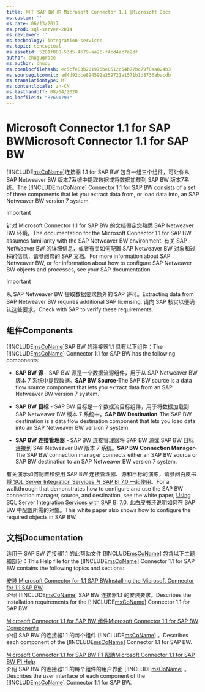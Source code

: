```yaml
---
title: 用于 SAP BW 的 Microsoft Connector 1.1 |Microsoft Docs
ms.custom: ''
ms.date: 06/13/2017
ms.prod: sql-server-2014
ms.reviewer: ''
ms.technology: integration-services
ms.topic: conceptual
ms.assetid: 5281f080-53d5-4679-aa26-f4cd4ac7a2df
author: chugugrace
ms.author: chugu
ms.openlocfilehash: ec5cfe83b201976be0512c54b77bc79f8aa824b3
ms.sourcegitcommit: ad4d92dce894592a259721a1571b1d8736abacdb
ms.translationtype: MT
ms.contentlocale: zh-CN
ms.lasthandoff: 08/04/2020
ms.locfileid: "87691793"
---
```

# <a name="microsoft-connector-11-for-sap-bw"></a><span data-ttu-id="b851f-102">Microsoft Connector 1.1 for SAP BW</span><span class="sxs-lookup"><span data-stu-id="b851f-102">Microsoft Connector 1.1 for SAP BW</span></span>
  <span data-ttu-id="b851f-103">[!INCLUDE[msCoName](../includes/msconame-md.md)]连接器 1.1 for SAP BW 包含一组三个组件，可让你从 SAP Netweaver BW 版本7系统中提取数据或将数据加载到 SAP BW 版本7系统。</span><span class="sxs-lookup"><span data-stu-id="b851f-103">The [!INCLUDE[msCoName](../includes/msconame-md.md)] Connector 1.1 for SAP BW consists of a set of three components that let you extract data from, or load data into, an SAP Netweaver BW version 7 system.</span></span>  
  
> [!IMPORTANT]  
>  <span data-ttu-id="b851f-104">针对 Microsoft Connector 1.1 for SAP BW 的文档假定您熟悉 SAP Netweaver BW 环境。</span><span class="sxs-lookup"><span data-stu-id="b851f-104">The documentation for the Microsoft Connector 1.1 for SAP BW assumes familiarity with the SAP Netweaver BW environment.</span></span> <span data-ttu-id="b851f-105">有关 SAP NetWeaver BW 的详细信息，或者有关如何配置 SAP Netweaver BW 对象和过程的信息，请参阅您的 SAP 文档。</span><span class="sxs-lookup"><span data-stu-id="b851f-105">For more information about SAP Netweaver BW, or for information about how to configure SAP Netweaver BW objects and processes, see your SAP documentation.</span></span>  
  
> [!IMPORTANT]  
>  <span data-ttu-id="b851f-106">从 SAP Netweaver BW 提取数据要求额外的 SAP 许可。</span><span class="sxs-lookup"><span data-stu-id="b851f-106">Extracting data from SAP Netweaver BW requires additional SAP licensing.</span></span> <span data-ttu-id="b851f-107">请向 SAP 核实以便确认这些要求。</span><span class="sxs-lookup"><span data-stu-id="b851f-107">Check with SAP to verify these requirements.</span></span>  
  
## <a name="components"></a><span data-ttu-id="b851f-108">组件</span><span class="sxs-lookup"><span data-stu-id="b851f-108">Components</span></span>  
 <span data-ttu-id="b851f-109">[!INCLUDE[msCoName](../includes/msconame-md.md)]SAP BW 的连接器1.1 具有以下组件：</span><span class="sxs-lookup"><span data-stu-id="b851f-109">The [!INCLUDE[msCoName](../includes/msconame-md.md)] Connector 1.1 for SAP BW has the following components:</span></span>  
  
-   <span data-ttu-id="b851f-110">**SAP BW 源** - SAP BW 源是一个数据流源组件，用于从 SAP Netweaver BW 版本 7 系统中提取数据。</span><span class="sxs-lookup"><span data-stu-id="b851f-110">**SAP BW Source**-The SAP BW source is a data flow source component that lets you extract data from an SAP Netweaver BW version 7 system.</span></span>  
  
-   <span data-ttu-id="b851f-111">**SAP BW 目标** - SAP BW 目标是一个数据流目标组件，用于将数据加载到 SAP Netweaver BW 版本 7 系统中。</span><span class="sxs-lookup"><span data-stu-id="b851f-111">**SAP BW Destination**-The SAP BW destination is a data flow destination component that lets you load data into an SAP Netweaver BW version 7 system.</span></span>  
  
-   <span data-ttu-id="b851f-112">**SAP BW 连接管理器** - SAP BW 连接管理器将 SAP BW 源或 SAP BW 目标连接到 SAP Netweaver BW 版本 7 系统。</span><span class="sxs-lookup"><span data-stu-id="b851f-112">**SAP BW Connection Manager**-The SAP BW connection manager connects either an SAP BW source or SAP BW destination to an SAP Netweaver BW version 7 system.</span></span>  
  
 <span data-ttu-id="b851f-113">有关演示如何配置和使用 SAP BW 连接管理器、源和目标的演练，请参阅白皮书 [将 SQL Server Integration Services 与 SAP BI 7.0 一起使用](https://go.microsoft.com/fwlink/?LinkId=301897)。</span><span class="sxs-lookup"><span data-stu-id="b851f-113">For a walkthrough that demonstrates how to configure and use the SAP BW connection manager, source, and destination, see the white paper, [Using SQL Server Integration Services with SAP BI 7.0](https://go.microsoft.com/fwlink/?LinkId=301897).</span></span> <span data-ttu-id="b851f-114">此白皮书还说明如何在 SAP BW 中配置所需的对象。</span><span class="sxs-lookup"><span data-stu-id="b851f-114">This white paper also shows how to configure the required objects in SAP BW.</span></span>  
  
## <a name="documentation"></a><span data-ttu-id="b851f-115">文档</span><span class="sxs-lookup"><span data-stu-id="b851f-115">Documentation</span></span>  
 <span data-ttu-id="b851f-116">适用于 SAP BW 连接器1.1 的此帮助文件 [!INCLUDE[msCoName](../includes/msconame-md.md)] 包含以下主题和部分：</span><span class="sxs-lookup"><span data-stu-id="b851f-116">This Help file for the [!INCLUDE[msCoName](../includes/msconame-md.md)] Connector 1.1 for SAP BW contains the following topics and sections:</span></span>  
  
 [<span data-ttu-id="b851f-117">安装 Microsoft Connector for 1.1 SAP BW</span><span class="sxs-lookup"><span data-stu-id="b851f-117">Installing the Microsoft Connector for 1.1 SAP BW</span></span>](installing-the-microsoft-connector-for-sap-bw.md)  
 <span data-ttu-id="b851f-118">介绍 [!INCLUDE[msCoName](../includes/msconame-md.md)] SAP BW 连接器1.1 的安装要求。</span><span class="sxs-lookup"><span data-stu-id="b851f-118">Describes the installation requirements for the [!INCLUDE[msCoName](../includes/msconame-md.md)] Connector 1.1 for SAP BW.</span></span>  
  
 [<span data-ttu-id="b851f-119">Microsoft Connector 1.1 for SAP BW 组件</span><span class="sxs-lookup"><span data-stu-id="b851f-119">Microsoft Connector 1.1 for SAP BW Components</span></span>](microsoft-connector-for-sap-bw-components.md)  
 <span data-ttu-id="b851f-120">介绍 SAP BW 的连接器1.1 的每个组件 [!INCLUDE[msCoName](../includes/msconame-md.md)] 。</span><span class="sxs-lookup"><span data-stu-id="b851f-120">Describes each component of the [!INCLUDE[msCoName](../includes/msconame-md.md)] Connector 1.1 for SAP BW.</span></span>  
  
 [<span data-ttu-id="b851f-121">Microsoft Connector 1.1 for SAP BW F1 帮助</span><span class="sxs-lookup"><span data-stu-id="b851f-121">Microsoft Connector 1.1 for SAP BW F1 Help</span></span>](microsoft-connector-for-sap-bw-f1-help.md)  
 <span data-ttu-id="b851f-122">介绍 SAP BW 的连接器1.1 的每个组件的用户界面 [!INCLUDE[msCoName](../includes/msconame-md.md)] 。</span><span class="sxs-lookup"><span data-stu-id="b851f-122">Describes the user interface of each component of the [!INCLUDE[msCoName](../includes/msconame-md.md)] Connector 1.1 for SAP BW.</span></span>  
  
  
